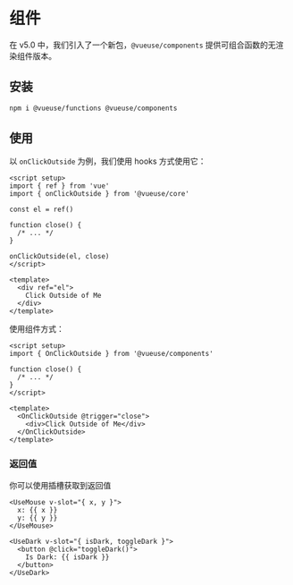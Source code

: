 # 组件

在 v5.0 中，我们引入了一个新包，`@vueuse/components` 提供可组合函数的无渲染组件版本。

## 安装

```bash
npm i @vueuse/functions @vueuse/components
```

## 使用

以 `onClickOutside` 为例，我们使用 hooks 方式使用它：

```vue
<script setup>
import { ref } from 'vue'
import { onClickOutside } from '@vueuse/core'

const el = ref()

function close() {
  /* ... */
}

onClickOutside(el, close)
</script>

<template>
  <div ref="el">
    Click Outside of Me
  </div>
</template>
```

使用组件方式：

```vue
<script setup>
import { OnClickOutside } from '@vueuse/components'

function close() {
  /* ... */
}
</script>

<template>
  <OnClickOutside @trigger="close">
    <div>Click Outside of Me</div>
  </OnClickOutside>
</template>
```

### 返回值

你可以使用插槽获取到返回值

```vue
<UseMouse v-slot="{ x, y }">
  x: {{ x }}
  y: {{ y }}
</UseMouse>
```

```vue
<UseDark v-slot="{ isDark, toggleDark }">
  <button @click="toggleDark()">
    Is Dark: {{ isDark }}
  </button>
</UseDark>
```
